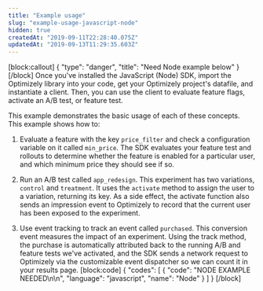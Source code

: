```yaml
---
title: "Example usage"
slug: "example-usage-javascript-node"
hidden: true
createdAt: "2019-09-11T22:28:40.075Z"
updatedAt: "2019-09-13T11:29:35.603Z"
---
```

[block:callout]
{
  "type": "danger",
  "title": "Need Node example below"
}
[/block]
Once you've installed the JavaScript (Node) SDK, import the Optimizely library into your code, get your Optimizely project's datafile, and instantiate a client. Then, you can use the client to evaluate feature flags, activate an A/B test, or feature test.

This example demonstrates the basic usage of each of these concepts. This example shows how to: 
1. Evaluate a feature with the key `price_filter` and check a configuration variable on it called `min_price`. The SDK evaluates your feature test and rollouts to determine whether the feature is enabled for a particular user, and which minimum price they should see if so.

2. Run an A/B test called `app_redesign`. This experiment has two variations, `control` and `treatment`. It uses the `activate` method to assign the user to a variation, returning its key. As a side effect, the activate function also sends an impression event to Optimizely to record that the current user has been exposed to the experiment. 

3. Use event tracking to track an event called `purchased`. This conversion event measures the impact of an experiment. Using the track method, the purchase is automatically attributed back to the running A/B and feature tests we've activated, and the SDK sends a network request to Optimizely via the customizable event dispatcher so we can count it in your results page.
[block:code]
{
  "codes": [
    {
      "code": "NODE EXAMPLE NEEDED\n\n",
      "language": "javascript",
      "name": "Node"
    }
  ]
}
[/block]